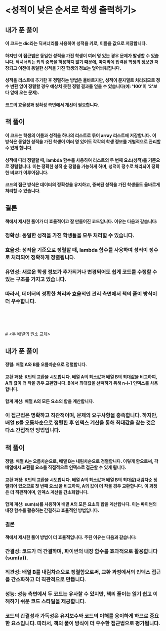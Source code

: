 # <성적이 낮은 순서로 학생 출력하기>

## 내가 푼 풀이

#### 이 코드는 dic라는 딕셔너리를 사용하여 성적을 키로, 이름을 값으로 저장합니다.

#### 하지만 이 접근법은 동일한 성적을 가진 학생이 여러 명 있는 경우 문제가 발생할 수 있습니다. 딕셔너리는 키의 중복을 허용하지 않기 때문에, 마지막에 입력된 학생의 정보만 저장되고 이전에 동일한 성적을 가진 학생의 정보는 덮어씌워집니다.

#### 성적을 리스트에 추가한 후 정렬하는 방법은 올바르지만, 성적이 문자열로 처리되므로 정수 변환 없이 정렬할 경우 예상치 못한 정렬 결과를 얻을 수 있습니다(예: '100'이 '2'보다 앞에 오는 문제).

#### 코드의 효율성과 정확성 측면에서 개선이 필요합니다.

## 책 풀이

#### 이 코드는 학생의 이름과 성적을 하나의 리스트로 묶어 array 리스트에 저장합니다. 이 방식은 동일한 성적을 가진 학생이 여러 명 있어도 각각의 학생 정보를 개별적으로 관리할 수 있게 합니다.

#### 성적에 따라 정렬할 때, lambda 함수를 사용하여 리스트의 두 번째 요소(성적)를 기준으로 정렬합니다. 이는 정확한 성적 순 정렬을 가능하게 하며, 성적이 정수로 처리되어 정확한 비교가 이루어집니다.

#### 코드의 접근 방식은 데이터의 정확성을 유지하고, 중복된 성적을 가진 학생들도 올바르게 처리할 수 있습니다.

## 결론

#### 책에서 제시한 풀이가 더 효율적이고 잘 만들어진 코드입니다. 이유는 다음과 같습니다:

### 정확성: 동일한 성적을 가진 학생들을 모두 처리할 수 있습니다.

### 효율성: 성적을 기준으로 정렬할 때, lambda 함수를 사용하여 성적이 정수로 처리되어 정확하게 정렬됩니다.

### 유연성: 새로운 학생 정보가 추가되거나 변경되어도 쉽게 코드를 수정할 수 있는 구조를 가지고 있습니다.

### 따라서, 데이터의 정확한 처리와 효율적인 관리 측면에서 책의 풀이 방식이 더 우수합니다.
</br>
</br>
</br>
</br>
# <두 배열의 원소 교체>

## 내가 푼 풀이

#### 정렬: 배열 A와 B를 오름차순으로 정렬합니다.

#### 교환 과정: K번의 교환을 시도합니다. 배열 A의 최소값과 배열 B의 최대값을 비교하여, A의 값이 더 작을 경우 교환합니다. B에서 최대값을 선택하기 위해 n-i-1 인덱스를 사용합니다.

#### 합계 계산: 배열 A의 모든 요소의 합을 계산합니다.

### 이 접근법은 명확하고 직관적이며, 문제의 요구사항을 충족합니다. 하지만, 배열 B를 오름차순으로 정렬한 후 인덱스 계산을 통해 최대값을 찾는 것은 다소 간접적인 방법입니다.

## 책 풀이

#### 정렬: 배열 A는 오름차순으로, 배열 B는 내림차순으로 정렬합니다. 이렇게 함으로써, 각 배열에서 교환될 요소를 직접적으로 인덱스로 접근할 수 있게 됩니다.

#### 교환 과정: K번의 교환을 시도합니다. 배열 A의 최소값과 배열 B의 최대값(내림차순 정렬되어 있으므로 첫 번째 요소)을 비교하여, A의 값이 더 작을 경우 교환합니다. 이 과정은 더 직관적이며, 인덱스 계산을 간소화합니다.

#### 합계 계산: sum(a)를 사용하여 배열 A의 모든 요소의 합을 계산합니다. 이는 파이썬의 내장 함수를 활용하는 간결하고 효율적인 방법입니다.

### 결론

#### 책에서 제시한 풀이 방법이 더 효율적입니다. 주된 이유는 다음과 같습니다:

### 간결성: 코드가 더 간결하며, 파이썬의 내장 함수를 효과적으로 활용합니다(sum(a)).

### 직관성: 배열 B를 내림차순으로 정렬함으로써, 교환 과정에서의 인덱스 접근을 간소화하고 더 직관적으로 만듭니다.

### 성능: 성능 측면에서 두 코드는 유사할 수 있지만, 책의 풀이는 읽기 쉽고 이해하기 쉬운 코드 스타일을 제공합니다.

### 코드의 간결성과 가독성은 유지보수와 코드의 이해를 용이하게 하므로 중요한 요소입니다. 따라서, 책의 풀이 방식이 더 우수한 접근법으로 평가됩니다.
